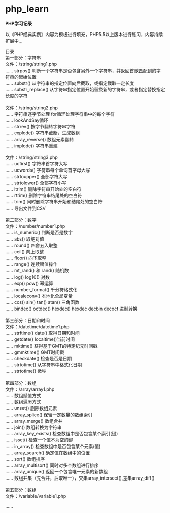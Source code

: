 # php_learn
<p><strong>PHP学习记录</strong></p>
<p>以《PHP经典实例》内容为模板进行填充，PHP5.5以上版本进行练习，内容持续扩展中...</p>
<p>
目录<br/>
第一部分：字符串<br/>
文件：/string/string1.php<br/>
…… strpos()  判断一个字符串是否包含另外一个字符串，并返回首歌匹配到的字符串的起始位置<br/>
…… substr()  从字符串的指定位置向后截取，或指定截取一定长度<br/>
…… substr_replace()  从字符串指定位置开始替换新的字符串，或者指定替换指定长度的字符<br/>
<br/>
文件：/string/string2.php<br/>
…… 字符串逐字节处理  for循环处理字符串中的每个字符<br/>
…… lookAndSay循环<br/>
…… strrev() 按字节翻转字符串字符<br/>
…… explode()  字符串截断，生成数组<br/>
…… array_reverse()  数组元素翻转<br/>
…… implode()  字符串重建<br/>
<br/>
文件：/string/string3.php<br/>
…… ucfirst() 字符串首字符大写<br/>
…… ucwords() 字符串每个单词首字母大写<br/>
…… strtoupper() 全部字符大写<br/>
…… strtolower()  全部字符小写<br/>
…… ltrim() 删除字符串开始处的空白符<br/>
…… rtrim() 删除字符串结尾处的空白符<br/>
…… trim() 同时删除字符串开始和结尾处的空白符<br/>
…… 导出文件到CSV<br/>
<br/>
第二部分：数字<br/>
文件：/number/number1.php<br/>
…… is_numeric() 判断是否是数字<br/>
…… abs() 取绝对值<br/>
…… round() 四舍五入取整<br/>
…… ceil() 向上取整<br/>
…… floor() 向下取整<br/>
…… range() 连续赋值操作<br/>
…… mt_rand() 和 rand() 随机数<br/>
…… log() log10() 对数<br/>
…… exp() pow() 幂运算<br/>
…… number_format() 千分符格式化<br/>
…… localeconv() 本地化全局变量<br/>
…… cos() sin() tan() atan() 三角函数<br/>
…… bindec() octdec() hexdec() hexdec decbin decoct 进制转换<br/>
<br/>
第三部分：日期和时间<br/>
文件：/datetime/datetime1.php<br/>
…… strftime()  date() 取得日期和时间 <br/>
…… getdate() localtime()当前时间<br/>
…… mktime() 获得基于GMT的特定纪元时间戳<br/>
…… gmmktime() GMT时间戳<br/>
…… checkdate() 检查是否是日期<br/>
…… strtotime() 从字符串中格式化日期<br/>
…… strtotime() 微秒<br/>
<br/>
第四部分：数组<br/>
文件：/array/array1.php<br/>
…… 数组赋值方式<br/>
…… 数组遍历方式<br/>
…… unset() 删除数组元素<br/>
…… array_splice() 保留一定数量的数组索引<br/>
…… array_merge() 数组合并<br/>
…… join() 数组转换为字符串<br/>
…… array_key_exists() 检查数组中是否包含某个索引(键)<br/>
…… isset() 检查一个值不为空的键<br/>
…… in_array() 检查数组中是否包含某个元素(值)<br/>
…… array_search() 确定值在数组中的位置<br/>
…… sort() 数组排序<br/>
…… array_multisort() 同时对多个数组进行排序<br/>
…… array_unique() 返回一个包含唯一元素的新数组<br/>
…… 数组并集（先合并，后取唯一），交集array_intersect(),差集array_diff()<br/>
<br/>
第五部分：数组<br/>
文件：/variable/variable1.php<br/>



…… <br/>

</p>
